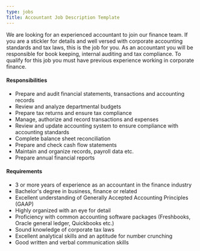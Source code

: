 ```yaml
---
type: jobs
Title: Accountant Job Description Template
---
```


We are looking for an experienced accountant to join our finance team. If you are a stickler for details and well versed with corporate accounting standards and tax laws, this is the job for you. As an accountant you will be responsible for book keeping, internal auditing and tax compliance. To qualify for this job you must have previous experience working in corporate finance.

#### Responsibilities
 * Prepare and audit financial statements, transactions and accounting records
 * Review and analyze departmental budgets
 * Prepare tax returns and ensure tax compliance
 * Manage, authorize and record transactions and expenses
 * Review and update accounting system to ensure compliance with accounting standards
 * Complete balance sheet reconciliation
 * Prepare and check cash flow statements
 * Maintain and organize records, payroll data etc.
 * Prepare annual financial reports

 #### Requirements
 * 3 or more years of experience as an accountant in the finance industry
 * Bachelor's degree in business, finance or related
 * Excellent understanding of Generally Accepted Accounting Principles (GAAP)
 * Highly organized with an eye for detail
 * Proficiency with common accounting software packages (Freshbooks, Oracle general ledger, Quickbooks etc.)
 * Sound knowledge of corporate tax laws
 * Excellent analytical skills and an aptitude for number crunching
 * Good written and verbal communication skills

